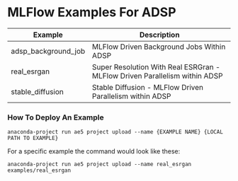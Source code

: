 # MLFlow Examples For ADSP

| Example             | Description                                                                |
|---------------------|----------------------------------------------------------------------------|
| adsp_background_job | MLFlow Driven Background Jobs Within ADSP                                  |
| real_esrgan         | Super Resolution With Real ESRGran - MLFlow Driven Parallelism within ADSP |
| stable_diffusion    | Stable Diffusion - MLFlow Driven Parallelism within ADSP                   |


### How To Deploy An Example

```commandline
anaconda-project run ae5 project upload --name {EXAMPLE NAME} {LOCAL PATH TO EXAMPLE}
```

For a specific example the command would look like these:
```commandline
anaconda-project run ae5 project upload --name real_esrgan examples/real_esrgan
```
